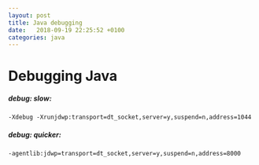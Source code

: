 ```yaml
---
layout: post
title: Java debugging
date:   2018-09-19 22:25:52 +0100
categories: java
---
```

Debugging Java
==============

##### debug: slow:

    -Xdebug -Xrunjdwp:transport=dt_socket,server=y,suspend=n,address=1044 

##### debug: quicker:

    -agentlib:jdwp=transport=dt_socket,server=y,suspend=n,address=8000 
